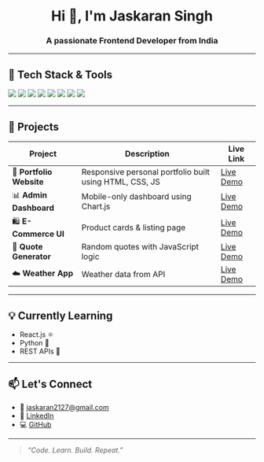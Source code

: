 <h1 align="center">Hi 👋, I'm Jaskaran Singh</h1>
<h3 align="center">A passionate Frontend Developer from India</h3>


---

## 🔧 Tech Stack & Tools

<p align="left">
  <img src="https://img.shields.io/badge/HTML5-E34F26?style=for-the-badge&logo=html5&logoColor=white" />
  <img src="https://img.shields.io/badge/CSS3-1572B6?style=for-the-badge&logo=css3&logoColor=white" />
  <img src="https://img.shields.io/badge/JavaScript-F7DF1E?style=for-the-badge&logo=javascript&logoColor=black" />
  <img src="https://img.shields.io/badge/Chart.js-F5788D?style=for-the-badge&logo=chartdotjs&logoColor=white" />
  <img src="https://img.shields.io/badge/Netlify-00C7B7?style=for-the-badge&logo=netlify&logoColor=white" />
  <img src="https://img.shields.io/badge/Git-F05032?style=for-the-badge&logo=git&logoColor=white" />
  <img src="https://img.shields.io/badge/GitHub-181717?style=for-the-badge&logo=github&logoColor=white" />
  <img src="https://img.shields.io/badge/VS_Code-007ACC?style=for-the-badge&logo=visual%20studio%20code&logoColor=white" />
</p>

---

## 📌 Projects

| Project | Description | Live Link |
|--------|-------------|-----------|
| 🎨 **Portfolio Website** | Responsive personal portfolio built using HTML, CSS, JS | [Live Demo](https://jaskarancodes.netlify.app/) |
| 📊 **Admin Dashboard** | Mobile-only dashboard using Chart.js | [Live Demo](https://my-admin-dashboardd.netlify.app/) |
| 🛍️ **E-Commerce UI** | Product cards & listing page | [Live Demo](https://cartnexus.netlify.app/) |
| 💬 **Quote Generator** | Random quotes with JavaScript logic | [Live Demo](https://quotastic-app.netlify.app/) |
| ☁️ **Weather App** | Weather data from API | [Live Demo](https://your-weather-app-link.netlify.app) |

---

## 💡 Currently Learning

- React.js ⚛️  
- Python 🐍  
- REST APIs 🔗

---

## 📫 Let's Connect

- 📧 [jaskaran2127@gmail.com](mailto:jaskaran2127@gmail.com)
- 🔗 [LinkedIn](https://linkedin.com/in/jaskaransingh2121)
- 💻 [GitHub](https://github.com/jaskaransingh2121)

---

> _“Code. Learn. Build. Repeat.”_

